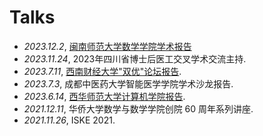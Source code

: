 # <i class="fas fa-comment-dots"></i> Talks
- *2023.12.2*, [闽南师范大学数学学院学术报告](https://math.mnnu.edu.cn/info/1101/7033.htm)
- *2023.11.24*, 2023年四川省博士后医工交叉学术交流主持. 
- *2023.7.11*, [西南财经大学"双优"论坛报告](https://it.swufe.edu.cn/info/1096/8317.htm). 
- *2023.7.3*, 成都中医药大学智能医学学院学术沙龙报告. 
- *2023.6.14*, [西华师范大学计算机学院报告](https://jsj.cwnu.edu.cn/info/1172/10626.htm). 
- *2021.12.11*, 华侨大学数学与数学学院创院 60 周年系列讲座. 
- *2021.11.26*, ISKE 2021.
